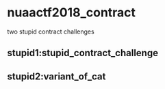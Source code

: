 # nuaactf2018_contract
two stupid contract challenges

## stupid1:stupid_contract_challenge

## stupid2:variant_of_cat
